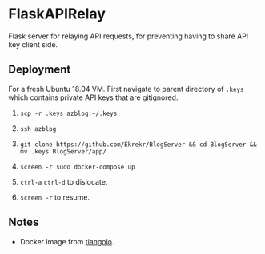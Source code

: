 # FlaskAPIRelay

Flask server for relaying API requests, for preventing having to share API key client side.

## Deployment

For a fresh Ubuntu 18.04 VM. First navigate to parent directory of `.keys` which contains private API keys that are gitignored.

1. `scp -r .keys azblog:~/.keys`

1. `ssh azblog`

1. `git clone https://github.com/Ekrekr/BlogServer && cd BlogServer && mv .keys BlogServer/app/`

1. `screen -r sudo docker-compose up`

1. `ctrl-a` `ctrl-d` to dislocate.

1. `screen -r` to resume.

## Notes

* Docker image from [tiangolo](https://github.com/tiangolo/uwsgi-nginx-flask-docker/tree/master/python3.7).

